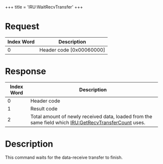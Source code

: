 +++
title = 'IRU:WaitRecvTransfer'
+++

# Request

| Index Word | Description                |
|------------|----------------------------|
| 0          | Header code \[0x00060000\] |

# Response

| Index Word | Description                                                                                                                                 |
|------------|---------------------------------------------------------------------------------------------------------------------------------------------|
| 0          | Header code                                                                                                                                 |
| 1          | Result code                                                                                                                                 |
| 2          | Total amount of newly received data, loaded from the same field which [IRU:GetRecvTransferCount](IRU:GetRecvTransferCount "wikilink") uses. |

# Description

This command waits for the data-receive transfer to finish.